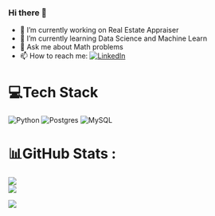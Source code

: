 ### Hi there 👋

- 🔭 I’m currently working on Real Estate Appraiser
- 🌱 I’m currently learning Data Science and Machine Learn
- 💬 Ask me about Math problems
- 📫 How to reach me: [![LinkedIn](https://img.shields.io/badge/LinkedIn-%230077B5.svg?logo=linkedin&logoColor=white)](https://www.linkedin.com/in/engrmonteiro/) 

# 💻Tech Stack
![Python](https://img.shields.io/badge/python-3670A0?style=for-the-badge&logo=python&logoColor=ffdd54)
![Postgres](https://img.shields.io/badge/postgres-%23316192.svg?style=flat-square&logo=postgresql&logoColor=white)
![MySQL](https://img.shields.io/badge/mysql-%2300f.svg?style=for-the-badge&logo=mysql&logoColor=white)

# 📊GitHub Stats :
![](https://github-readme-stats.vercel.app/api?username=rafaeldjsm&theme=gruvbox&hide_border=false&include_all_commits=false&count_private=true)<br/>
![](https://github-readme-stats.vercel.app/api/top-langs/?username=rafaeldjsm&theme=gruvbox&hide_border=false&include_all_commits=false&count_private=true&layout=compact)


[![](https://visitcount.itsvg.in/api?id=rafaeldjsm&icon=0&color=0)](https://visitcount.itsvg.in)
